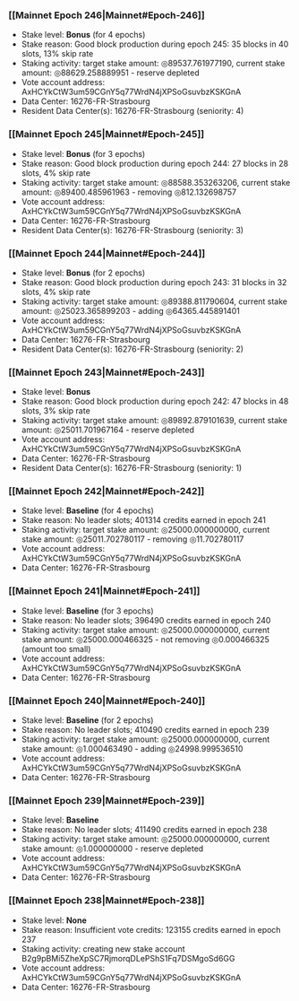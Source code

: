 ### [[Mainnet Epoch 246|Mainnet#Epoch-246]]
* Stake level: **Bonus** (for 4 epochs)
* Stake reason: Good block production during epoch 245: 35 blocks in 40 slots, 13% skip rate
* Staking activity: target stake amount: ◎89537.761977190, current stake amount: ◎88629.258889951 - reserve depleted
* Vote account address: AxHCYkCtW3um59CGnY5q77WrdN4jXPSoGsuvbzKSKGnA
* Data Center: 16276-FR-Strasbourg
* Resident Data Center(s): 16276-FR-Strasbourg (seniority: 4)
### [[Mainnet Epoch 245|Mainnet#Epoch-245]]
* Stake level: **Bonus** (for 3 epochs)
* Stake reason: Good block production during epoch 244: 27 blocks in 28 slots, 4% skip rate
* Staking activity: target stake amount: ◎88588.353263206, current stake amount: ◎89400.485961963 - removing ◎812.132698757
* Vote account address: AxHCYkCtW3um59CGnY5q77WrdN4jXPSoGsuvbzKSKGnA
* Data Center: 16276-FR-Strasbourg
* Resident Data Center(s): 16276-FR-Strasbourg (seniority: 3)
### [[Mainnet Epoch 244|Mainnet#Epoch-244]]
* Stake level: **Bonus** (for 2 epochs)
* Stake reason: Good block production during epoch 243: 31 blocks in 32 slots, 4% skip rate
* Staking activity: target stake amount: ◎89388.811790604, current stake amount: ◎25023.365899203 - adding ◎64365.445891401
* Vote account address: AxHCYkCtW3um59CGnY5q77WrdN4jXPSoGsuvbzKSKGnA
* Data Center: 16276-FR-Strasbourg
* Resident Data Center(s): 16276-FR-Strasbourg (seniority: 2)
### [[Mainnet Epoch 243|Mainnet#Epoch-243]]
* Stake level: **Bonus**
* Stake reason: Good block production during epoch 242: 47 blocks in 48 slots, 3% skip rate
* Staking activity: target stake amount: ◎89892.879101639, current stake amount: ◎25011.701967164 - reserve depleted
* Vote account address: AxHCYkCtW3um59CGnY5q77WrdN4jXPSoGsuvbzKSKGnA
* Data Center: 16276-FR-Strasbourg
* Resident Data Center(s): 16276-FR-Strasbourg (seniority: 1)
### [[Mainnet Epoch 242|Mainnet#Epoch-242]]
* Stake level: **Baseline** (for 4 epochs)
* Stake reason: No leader slots; 401314 credits earned in epoch 241
* Staking activity: target stake amount: ◎25000.000000000, current stake amount: ◎25011.702780117 - removing ◎11.702780117
* Vote account address: AxHCYkCtW3um59CGnY5q77WrdN4jXPSoGsuvbzKSKGnA
* Data Center: 16276-FR-Strasbourg
### [[Mainnet Epoch 241|Mainnet#Epoch-241]]
* Stake level: **Baseline** (for 3 epochs)
* Stake reason: No leader slots; 396490 credits earned in epoch 240
* Staking activity: target stake amount: ◎25000.000000000, current stake amount: ◎25000.000466325 - not removing ◎0.000466325 (amount too small)
* Vote account address: AxHCYkCtW3um59CGnY5q77WrdN4jXPSoGsuvbzKSKGnA
* Data Center: 16276-FR-Strasbourg
### [[Mainnet Epoch 240|Mainnet#Epoch-240]]
* Stake level: **Baseline** (for 2 epochs)
* Stake reason: No leader slots; 410490 credits earned in epoch 239
* Staking activity: target stake amount: ◎25000.000000000, current stake amount: ◎1.000463490 - adding ◎24998.999536510
* Vote account address: AxHCYkCtW3um59CGnY5q77WrdN4jXPSoGsuvbzKSKGnA
* Data Center: 16276-FR-Strasbourg
### [[Mainnet Epoch 239|Mainnet#Epoch-239]]
* Stake level: **Baseline**
* Stake reason: No leader slots; 411490 credits earned in epoch 238
* Staking activity: target stake amount: ◎25000.000000000, current stake amount: ◎1.000000000 - reserve depleted
* Vote account address: AxHCYkCtW3um59CGnY5q77WrdN4jXPSoGsuvbzKSKGnA
* Data Center: 16276-FR-Strasbourg
### [[Mainnet Epoch 238|Mainnet#Epoch-238]]
* Stake level: **None**
* Stake reason: Insufficient vote credits: 123155 credits earned in epoch 237
* Staking activity: creating new stake account B2g9pBMi5ZheXpSC7RjmorqDLePShS1Fq7DSMgoSd6GG
* Vote account address: AxHCYkCtW3um59CGnY5q77WrdN4jXPSoGsuvbzKSKGnA
* Data Center: 16276-FR-Strasbourg